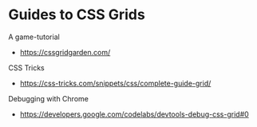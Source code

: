 # Guides to CSS Grids

A game-tutorial
- https://cssgridgarden.com/

CSS Tricks
- https://css-tricks.com/snippets/css/complete-guide-grid/

Debugging with Chrome
- https://developers.google.com/codelabs/devtools-debug-css-grid#0

